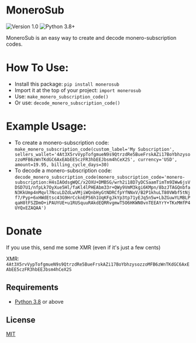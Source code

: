# MoneroSub
![Version 1.0](https://img.shields.io/badge/Version-1.0.0-orange.svg)
![Python 3.8+](https://img.shields.io/badge/Python-3.8+-3776ab.svg)

MoneroSub is an easy way to create and decode monero-subscription codes.


# How To Use:
* Install this package: `pip install monerosub`
* Import it at the top of your project: `import monerosub`
* Use: `make_monero_subscription_code()`
* Or use: `decode_monero_subscription_code()`


# Example Usage:
* To create a monero-subscription code: `make_monero_subscription_code(custom_label='My Subscription', sellers_wallet='4At3X5rvVypTofgmueN9s9QtrzdRe5BueFrskAZi17BoYbhzysozzoMFB6zWnTKdGC6AxEAbEE5czFR3hbEEJbsm4hCeX2S', currency='USD', amount=19.95, billing_cycle_days=30)`
* To decode a monero-subscription code: `decode_monero_subscription_code(monero_subscription_code='monero-subscription:H4sIAOdsgWQC/x2OXU+DMBSG/wrh2i18D7yDCSaamTimTm9IWw6jsVDSD7U1/nfpLk7OyXue5Hl/faKl4lPHEAbm33r+QWy9VmM3kgi6KMpn/8bzJTAGQnbfaN3KkUmp4nMqvl7NcuLDZdLwVMjiWQnbHyGtNDRCfpYfNNxV/B2P1khuLT80VWbf5tNjf7/Pyp+6xHWdEtsc43G9HrCcknEP56h1UqKFgJkYp3tp71yEJq5n5w+LbZGuwYLMBLPqaH8tFSZDmO+iPAUYUE+u1RUSquuRAkdEQRRvgmwT5O6HKWN0vnTEEAYrY+TKxMHfP4UYQxEZAQAA')`


# Donate
If you use this, send me some XMR (even if it's just a few cents)

XMR: `4At3X5rvVypTofgmueN9s9QtrzdRe5BueFrskAZi17BoYbhzysozzoMFB6zWnTKdGC6AxEAbEE5czFR3hbEEJbsm4hCeX2S`


## Requirements
* [Python 3.8](https://www.python.org/downloads/) or above


## License
[MIT](https://github.com/Equim-chan/vanity-monero/blob/master/LICENSE)
